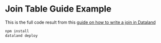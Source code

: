 # Join Table Guide Example

This is the full code result from this [guide on how to write a join in Dataland](https://dataland-io.notion.site/Write-a-join-in-Dataland-5d2bd2d216d84e9594fe8f05ed638e16)

```sh
npm install
dataland deploy
```
